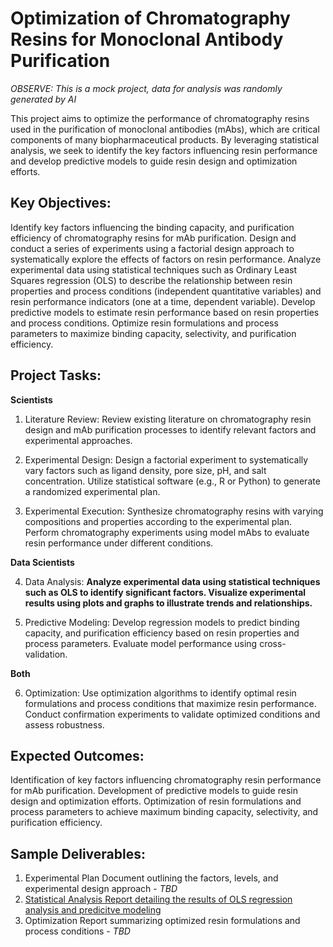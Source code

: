 # Optimization of Chromatography Resins for Monoclonal Antibody Purification

_OBSERVE: This is a mock project, data for analysis was randomly generated by AI_


This project aims to optimize the performance of chromatography resins used in the purification of monoclonal antibodies (mAbs), which are critical components of many biopharmaceutical products. By leveraging  statistical analysis, we seek to identify the key factors influencing resin performance and develop predictive models to guide resin design and optimization efforts.

## Key Objectives:

Identify key factors influencing the binding capacity, and purification efficiency of chromatography resins for mAb purification.
Design and conduct a series of experiments using a factorial design approach to systematically explore the effects of factors on resin performance.
Analyze experimental data using statistical techniques such as Ordinary Least Squares regression (OLS) to describe the relationship between resin properties and process conditions (independent quantitative variables) and resin performance indicators (one at a time, dependent variable).
Develop predictive models to estimate resin performance based on resin properties and process conditions.
Optimize resin formulations and process parameters to maximize binding capacity, selectivity, and purification efficiency.

## Project Tasks:

**Scientists**

1. Literature Review:
Review existing literature on chromatography resin design and mAb purification processes to identify relevant factors and experimental approaches.

2. Experimental Design:
Design a factorial experiment to systematically vary factors such as ligand density, pore size, pH, and salt concentration.
Utilize statistical software (e.g., R or Python) to generate a randomized experimental plan.

3. Experimental Execution:
Synthesize chromatography resins with varying compositions and properties according to the experimental plan.
Perform chromatography experiments using model mAbs to evaluate resin performance under different conditions.

**Data Scientists**

4. Data Analysis:
__Analyze experimental data using statistical techniques such as OLS to identify significant factors.
Visualize experimental results using plots and graphs to illustrate trends and relationships.__

5. Predictive Modeling:
Develop regression models to predict binding capacity, and purification efficiency based on resin properties and process parameters.
Evaluate model performance using cross-validation.

**Both**

6. Optimization:
Use optimization algorithms to identify optimal resin formulations and process conditions that maximize resin performance.
Conduct confirmation experiments to validate optimized conditions and assess robustness.

## Expected Outcomes:

Identification of key factors influencing chromatography resin performance for mAb purification.
Development of predictive models to guide resin design and optimization efforts.
Optimization of resin formulations and process parameters to achieve maximum binding capacity, selectivity, and purification efficiency.

## Sample Deliverables:

1. Experimental Plan Document outlining the factors, levels, and experimental design approach - *TBD*
2. [Statistical Analysis Report detailing the results of OLS regression analysis and predicitve modeling](https://github.com/kilinandrea/mock_mabs/blob/main/MOCK_MABS.ipynb)
3. Optimization Report summarizing optimized resin formulations and process conditions - *TBD*

